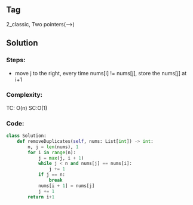 ## Tag
2_classic, Two pointers(-->)
## Solution
### Steps:
- move j to the right, every time nums[i] != nums[j], store the nums[j] at i+1
### Complexity:
TC: O(n) SC:O(1)
### Code:
```py
class Solution: 
    def removeDuplicates(self, nums: List[int]) -> int: 
        n, j = len(nums), 1 
        for i in range(n): 
            j = max(j, i + 1) 
            while j < n and nums[j] == nums[i]: 
                j += 1 
            if j == n: 
                break 
            nums[i + 1] = nums[j] 
            j += 1
        return i+1
```
